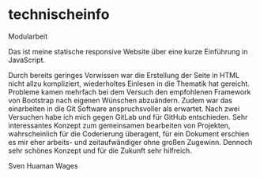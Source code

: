 # technischeinfo
Modularbeit

Das ist meine statische responsive Website über eine kurze Einführung in JavaScript.

Durch bereits geringes Vorwissen war die Erstellung der Seite in HTML nicht allzu kompliziert, wiederholtes Einlesen in die Thematik hat gereicht.
Probleme kamen mehrfach bei dem Versuch den empfohlenen Framework von Bootstrap nach eigenen Wünschen abzuändern.
Zudem war das einarbeiten in die Git Software anspruchsvoller als erwartet.
Nach zwei Versuchen habe ich mich gegen GitLab und für GitHub entschieden.
Sehr interessantes Konzept zum gemeinsamen bearbeiten von Projekten, wahrscheinlich für die Coderierung überagent, für ein Dokument erschien es mir eher arbeits- und zeitaufwändiger ohne großen Zugewinn.
Dennoch sehr schönes Konzept und für die Zukunft sehr hilfreich.

Sven Huaman Wages
